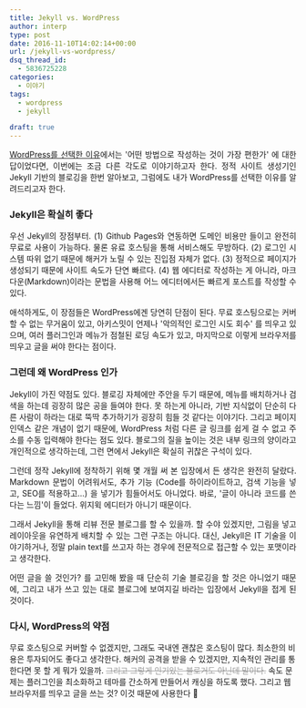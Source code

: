 ```yaml
---
title: Jekyll vs. WordPress
author: interp
type: post
date: 2016-11-10T14:02:14+00:00
url: /jekyll-vs-wordpress/
dsq_thread_id:
  - 5836725228
categories:
  - 이야기
tags:
  - wordpress
  - jekyll

draft: true
---
```

<p style="text-align: justify;">
  <a href="http://interp.iwinv.net/40">WordPress를 선택한 이유</a>에서는 '어떤 방법으로 작성하는 것이 가장 편한가' 에 대한 답이었다면, 이번에는 조금 다른 각도로 이야기하고자 한다. 정적 사이트 생성기인 Jekyll 기반의 블로깅을 한번 알아보고, 그럼에도 내가 WordPress를 선택한 이유를 알려드리고자 한다.
</p>

### Jekyll은 확실히 좋다

<p style="text-align: justify;">
  우선 Jekyll의 장점부터. (1) Github Pages와 연동하면 도메인 비용만 들이고 완전히 무료로 사용이 가능하다. 물론 유료 호스팅을 통해 서비스해도 무방하다. (2) 로그인 시스템 따위 없기 때문에 해커가 노릴 수 있는 진입점 자체가 없다. (3) 정적으로 페이지가 생성되기 때문에 사이트 속도가 단연 빠르다. (4) 웹 에디터로 작성하는 게 아니라, 마크다운(Markdown)이라는 문법을 사용해 어느 에디터에서든 빠르게 포스트를 작성할 수 있다.
</p>

<p style="text-align: justify;">
  애석하게도, 이 장점들은 WordPress에겐 당연히 단점이 된다. 무료 호스팅으로는 커버할 수 없는 무거움이 있고, 아키스밋이 언제나 '악의적인 로그인 시도 회수' 를 띄우고 있으며, 여러 플러그인과 메뉴가 점철된 로딩 속도가 있고, 마지막으로 이렇게 브라우저를 띄우고 글을 써야 한다는 점이다.
</p>

### 그런데 왜 WordPress 인가

<p style="text-align: justify;">
  Jekyll이 가진 약점도 있다. 블로깅 자체에만 주안을 두기 때문에, 메뉴를 배치하거나 검색을 하는데 굉장히 많은 공을 들여야 한다. 못 하는게 아니라, 기반 지식없이 단순히 다른 사람이 하라는 대로 뚝딱 추가하기가 굉장히 힘들 것 같다는 이야기다. 그리고 페이지 인덱스 같은 개념이 없기 때문에, WordPress 처럼 다른 글 링크를 쉽게 걸 수 없고 주소를 수동 입력해야 한다는 점도 있다. 블로그의 질을 높이는 것은 내부 링크의 양이라고 개인적으로 생각하는데, 그런 면에서 Jekyll은 확실히 귀찮은 구석이 있다.
</p>

<p style="text-align: justify;">
  그런데 정작 Jekyll에 정착하기 위해 몇 개월 써 본 입장에서 든 생각은 완전히 달랐다. Markdown 문법이 어려워서도, 추가 기능 (Code를 하이라이트하고, 검색 기능을 넣고, SEO를 적용하고&#8230;) 을 넣기가 힘들어서도 아니었다. 바로, '글이 아니라 코드를 쓴다는 느낌'이 들었다. 위지윅 에디터가 아니기 때문이다.
</p>

<p style="text-align: justify;">
  그래서 Jekyll을 통해 리뷰 전문 블로그를 할 수 있을까. 할 수야 있겠지만, 그림을 넣고 레이아웃을 유연하게 배치할 수 있는 그런 구조는 아니다. 대신, Jekyll은 IT 기술을 이야기하거나, 정말 plain text를 쓰고자 하는 경우에 전문적으로 접근할 수 있는 포맷이라고 생각한다.
</p>

<p style="text-align: justify;">
  어떤 글을 쓸 것인가? 를 고민해 봤을 때 단순히 기술 블로깅을 할 것은 아니었기 때문에, 그리고 내가 쓰고 있는 대로 블로그에 보여지길 바라는 입장에서 Jekyll을 접게 된 것이다.
</p>

<h3 style="text-align: justify;">
  다시, WordPress의 약점
</h3>

무료 호스팅으로 커버할 수 없겠지만, 그래도 국내엔 괜찮은 호스팅이 많다. 최소한의 비용은 투자되어도 좋다고 생각한다. 해커의 공격을 받을 수 있겠지만, 지속적인 관리를 통한다면 못 할 게 뭐가 있을까. <span style="color: #999999;"><del>그리고 그렇게 인기있는 블로거도 아닌데 말이다.</del></span> 속도 문제는 플러그인을 최소화하고 테마를 간소하게 만들어서 캐싱을 하도록 했다. 그리고 웹 브라우저를 띄우고 글을 쓰는 것? 이것 때문에 사용한다 🙂

